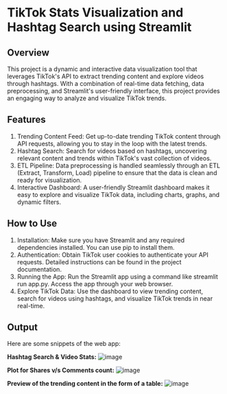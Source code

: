 # TikTok Stats Visualization and Hashtag Search using Streamlit

## Overview
This project is a dynamic and interactive data visualization tool that leverages TikTok's API to extract trending content and explore videos through hashtags. With a combination of real-time data fetching, data preprocessing, and Streamlit's user-friendly interface, this project provides an engaging way to analyze and visualize TikTok trends.

## Features
1. Trending Content Feed: Get up-to-date trending TikTok content through API requests, allowing you to stay in the loop with the latest trends.
2. Hashtag Search: Search for videos based on hashtags, uncovering relevant content and trends within TikTok's vast collection of videos.
3. ETL Pipeline: Data preprocessing is handled seamlessly through an ETL (Extract, Transform, Load) pipeline to ensure that the data is clean and ready for visualization.
4. Interactive Dashboard: A user-friendly Streamlit dashboard makes it easy to explore and visualize TikTok data, including charts, graphs, and dynamic filters.

## How to Use
1. Installation: Make sure you have Streamlit and any required dependencies installed. You can use pip to install them.
2. Authentication: Obtain TikTok user cookies to authenticate your API requests. Detailed instructions can be found in the project documentation.
3. Running the App: Run the Streamlit app using a command like streamlit run app.py. Access the app through your web browser.
4. Explore TikTok Data: Use the dashboard to view trending content, search for videos using hashtags, and visualize TikTok trends in near real-time.

## Output
Here are some snippets of the web app:


<b>Hashtag Search & Video Stats:</b>
![image](https://github.com/tanishqashetty/streamlit-tiktok/assets/46959125/84c57762-6fcb-4eed-997e-a0a0c7340e3b)


<b>Plot for Shares v/s Comments count:</b>
![image](https://github.com/tanishqashetty/streamlit-tiktok/assets/46959125/9fc99e4a-860c-493b-abd1-bbd9d30b5612)


<b>Preview of the trending content in the form of a table:</b>
![image](https://github.com/tanishqashetty/streamlit-tiktok/assets/46959125/5f093bc9-a06b-4dfc-83a1-113673fbeb0d)

